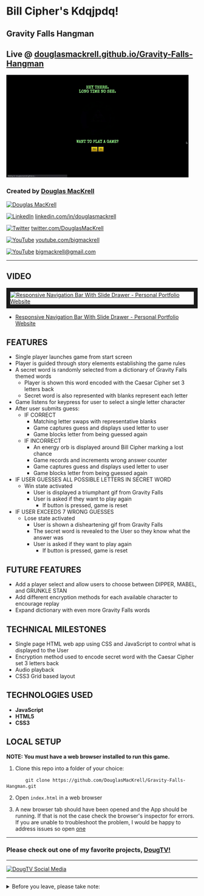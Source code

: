 # Bill Cipher's Kdqjpdq!

## Gravity Falls Hangman

## Live @ [douglasmackrell.github.io/Gravity-Falls-Hangman](https://douglasmackrell.github.io/Gravity-Falls-Hangman/)

[![Gravity Falls Hangman](./GF-Hangman.gif)](https://douglasmackrell.github.io/Gravity-Falls-Hangman/)


### Created by [Douglas MacKrell](https://douglasmackrell.com)

[![Douglas MacKrell](https://www.douglasmackrell.com/Doug-Portfolio-Social.png)](https://dougmackrell.com)

<a href="https://www.linkedin.com/in/douglasmackrell/"><img src="https://dougs-crossing-game.netlify.app/linkedin.svg" alt="LinkedIn" width="25" height="25" /></a> [linkedin.com/in/douglasmackrell](https://www.linkedin.com/in/douglasmackrell/)

<a href="https://twitter.com/DouglasMacKrell"><img src="https://dougs-crossing-game.netlify.app/twitter.svg" alt="Twitter" width="25" height="25" /></a> [twitter.com/DouglasMacKrell](https://twitter.com/DouglasMacKrell)

<a href="https://youtube.com/bigmackrell"><img src="https://dougs-crossing-game.netlify.app/youtube.svg" alt="YouTube" width="25" height="25" /></a> [youtube.com/bigmackrell](https://youtube.com/bigmackrell)

<a href="mailto:bigmackrell+github@gmail.com?subject=[GitHub]"><img src="https://dougs-crossing-game.netlify.app/gmail.svg" alt="YouTube" width="25" height="25" /></a> [bigmackrell@gmail.com](mailto:bigmackrell+github@gmail.com?subject=[GitHub])

---

## VIDEO

<a href="http://www.youtube.com/watch?feature=player_embedded&v=9q5eMg6uLR0" target="_blank"><img src="http://img.youtube.com/vi/9q5eMg6uLR0/0.jpg" 
alt="Responsive Navigation Bar With Slide Drawer - Personal Portfolio Website" width="240" height="180" border="10" /></a>  
* [Responsive Navigation Bar With Slide Drawer - Personal Portfolio Website](https://youtu.be/9q5eMg6uLR0)

## FEATURES

* Single player launches game from start screen
* Player is guided through story elements establishing the game rules
* A secret word is randomly selected from a dictionary of Gravity Falls themed words
  * Player is shown this word encoded with the Caesar Cipher set 3 letters back
  * Secret word is also represented with blanks represent each letter
* Game listens for keypress for user to select a single letter character
* After user submits guess:
  * IF CORRECT
    * Matching letter swaps with representative blanks
    * Game captures guess and displays used letter to user
    * Game blocks letter from being guessed again
  * IF INCORRECT
    * An energy orb is displayed around Bill Cipher marking a lost chance
    * Game records and increments wrong answer counter
    * Game captures guess and displays used letter to user
    * Game blocks letter from being guessed again
* IF USER GUESSES ALL POSSIBLE LETTERS IN SECRET WORD
  * Win state activated
    * User is displayed a triumphant gif from Gravity Falls
    * User is asked if they want to play again
      * If button is pressed, game is reset
* IF USER EXCEEDS 7 WRONG GUESSES
  * Lose state activated
    * User is shown a disheartening gif from Gravity Falls 
    * The secret word is revealed to the User so they know what the answer was
    * User is asked if they want to play again
      * If button is pressed, game is reset

## FUTURE FEATURES

* Add a player select and allow users to choose between DIPPER, MABEL, and GRUNKLE STAN
* Add different encryption methods for each available character to encourage replay
* Expand dictionary with even more Gravity Falls words

## TECHNICAL MILESTONES

* Single page HTML web app using CSS and JavaScript to control what is displayed to the User
* Encryption method used to encode secret word with the Caesar Cipher set 3 letters back
* Audio playback
* CSS3 Grid based layout

## TECHNOLOGIES USED

* **JavaScript**
* **HTML5**
* **CSS3**

## LOCAL SETUP

**NOTE: You must have a web browser installed to run this game.**

1. Clone this repo into a folder of your choice:
```
       git clone https://github.com/DouglasMacKrell/Gravity-Falls-Hangman.git
```

2. Open `index.html` in a web browser

3. A new browser tab should have been opened and the App should be running. If that is not the case check the browser's inspector for errors. If you are unable to troubleshoot the problem, I would be happy to address issues so open [one](/issues)

---

### Please check out one of my favorite projects, [DougTV!](https://dougtv.herokuapp.com)

---

[![DougTV Social Media](https://dougtv.herokuapp.com/DougTV-Social.png)](https://dougtv.herokuapp.com)

---

<details>
    <summary>
        Before you leave, please take note:
    </summary>

You're the best! Thank you for visiting!

Please give this project a star and be sure to check out my [YouTube Channel](https://youtube.com/BigMacKrell)!

</details>
